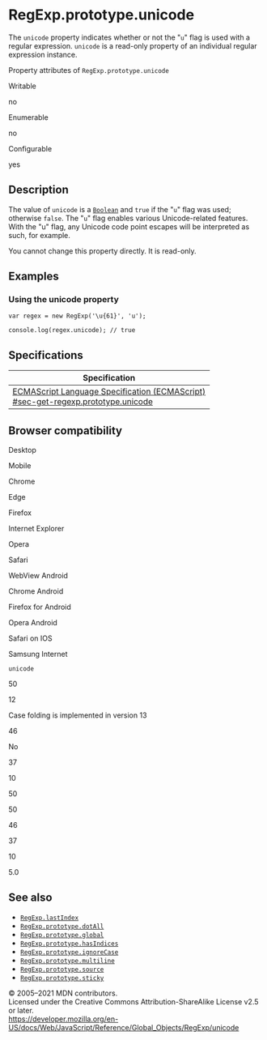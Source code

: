 # RegExp.prototype.unicode

The `unicode` property indicates whether or not the "`u`" flag is used with a regular expression. `unicode` is a read-only property of an individual regular expression instance.

Property attributes of `RegExp.prototype.unicode`

Writable

no

Enumerable

no

Configurable

yes

## Description

The value of `unicode` is a [`Boolean`](../boolean) and `true` if the "`u`" flag was used; otherwise `false`. The "`u`" flag enables various Unicode-related features. With the "u" flag, any Unicode code point escapes will be interpreted as such, for example.

You cannot change this property directly. It is read-only.

## Examples

### Using the unicode property

    var regex = new RegExp('\u{61}', 'u');

    console.log(regex.unicode); // true

## Specifications

<table><thead><tr class="header"><th>Specification</th></tr></thead><tbody><tr class="odd"><td><a href="https://tc39.es/ecma262/#sec-get-regexp.prototype.unicode">ECMAScript Language Specification (ECMAScript)<br />
<span class="small">#sec-get-regexp.prototype.unicode</span></a></td></tr></tbody></table>

## Browser compatibility

Desktop

Mobile

Chrome

Edge

Firefox

Internet Explorer

Opera

Safari

WebView Android

Chrome Android

Firefox for Android

Opera Android

Safari on IOS

Samsung Internet

`unicode`

50

12

Case folding is implemented in version 13

46

No

37

10

50

50

46

37

10

5.0

## See also

-   [`RegExp.lastIndex`](lastindex)
-   [`RegExp.prototype.dotAll`](dotall)
-   [`RegExp.prototype.global`](global)
-   [`RegExp.prototype.hasIndices`](hasindices)
-   [`RegExp.prototype.ignoreCase`](ignorecase)
-   [`RegExp.prototype.multiline`](multiline)
-   [`RegExp.prototype.source`](source)
-   [`RegExp.prototype.sticky`](sticky)

© 2005–2021 MDN contributors.  
Licensed under the Creative Commons Attribution-ShareAlike License v2.5 or later.  
<a href="https://developer.mozilla.org/en-US/docs/Web/JavaScript/Reference/Global_Objects/RegExp/unicode" class="_attribution-link">https://developer.mozilla.org/en-US/docs/Web/JavaScript/Reference/Global_Objects/RegExp/unicode</a>
